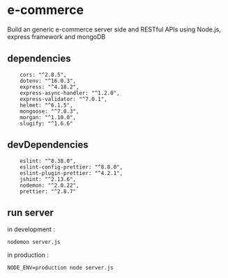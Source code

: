 # e-commerce
Build an generic e-commerce server side and RESTful APIs using Node.js, express framework and mongoDB

## dependencies 
```
    cors: "^2.8.5",
    dotenv: "^16.0.3",
    express: "^4.18.2",
    express-async-handler: "^1.2.0",
    express-validator: "^7.0.1",
    helmet: "^6.1.5",
    mongoose: "^7.0.3",
    morgan: "^1.10.0",
    slugify: "^1.6.6"
```

## devDependencies 
```
    eslint: "^8.38.0",
    eslint-config-prettier: "^8.8.0",
    eslint-plugin-prettier: "^4.2.1",
    jshint: "^2.13.6",
    nodemon: "^2.0.22",
    prettier: "^2.8.7"
```

## run server 

in development :
```
nodemon server.js
```

in production :
```
NODE_ENV=production node server.js
```
